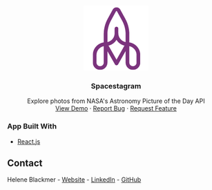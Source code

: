<div align="center">
  <a href="https://github.com/hblackmer/spacestagram">
    <img src="images/spacestagram_logo.png" alt="Logo">
  </a>
  <h3 align="center">Spacestagram</h3>
  <p align="center">
    Explore photos from NASA's Astronomy Picture of the Day API
    <br />
    <a href="https://www.heleneblackmer.com/spacestagram/">View Demo</a>
    ·
    <a href="https://github.com/hblackmer/spacestagram/issues">Report Bug</a>
    ·
    <a href="https://github.com/hblackmer/spacestagram/issues">Request Feature</a>
  </p>
</div>

### App Built With
* [React.js](https://reactjs.org/)

## Contact
Helene Blackmer - [Website](https://www.heleneblackmer.com/) - [LinkedIn](https://www.linkedin.com/in/hblackmer/) - [GitHub](https://github.com/hblackmer)
